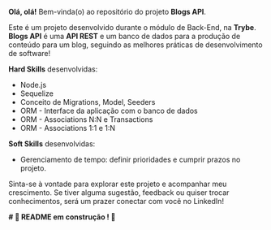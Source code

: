 **Olá, olá!** Bem-vinda(o) ao repositório do projeto **Blogs API**.

Este é um projeto desenvolvido durante o módulo de Back-End, na **Trybe**. **Blogs API** é uma **API REST** e um banco de dados para a produção de conteúdo para um blog, seguindo as melhores práticas de desenvolvimento de software!

**Hard Skills** desenvolvidas:
- Node.js
- Sequelize
- Conceito de Migrations, Model, Seeders
- ORM - Interface da aplicação com o banco de dados
- ORM - Associations N:N e Transactions
- ORM - Associations 1:1 e 1:N

**Soft Skills** desenvolvidas:
- Gerenciamento de tempo: definir prioridades e cumprir prazos no projeto.

Sinta-se à vontade para explorar este projeto e acompanhar meu crescimento. Se tiver alguma sugestão, feedback ou quiser trocar conhecimentos, será um prazer conectar com você no LinkedIn!


**# :construction: README em construção ! :construction:**

